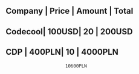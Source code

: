 Company | Price | Amount | Total
--------------------------------
Codecool| 100USD| 20      | 200USD
---------------------------------
CDP     | 400PLN| 10      | 4000PLN
--------------------------------  
                          10600PLN
